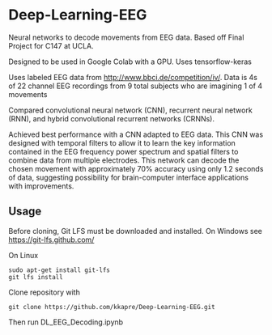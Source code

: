 # Deep-Learning-EEG
Neural networks to decode movements from EEG data. Based off Final Project for C147 at UCLA.

Designed to be used in Google Colab with a GPU. Uses tensorflow-keras

Uses labeled EEG data from http://www.bbci.de/competition/iv/. Data is 4s of 22 channel EEG recordings from 9 total subjects who are imagining 1 of 4 movements

Compared convolutional neural network (CNN), recurrent neural network (RNN), and hybrid convolutional recurrent networks (CRNNs).

Achieved best performance with a CNN adapted to EEG data. This CNN was designed with temporal filters to allow it to learn the key information contained in the EEG frequency power spectrum and spatial filters to combine data from multiple electrodes.  This network can decode the chosen movement with approximately 70% accuracy using only 1.2 seconds of data, suggesting possibility for brain-computer interface applications with improvements. 

## Usage
Before cloning, Git LFS must be downloaded and installed. On Windows see https://git-lfs.github.com/

On Linux

```
sudo apt-get install git-lfs
git lfs install
```

Clone repository with 
```
git clone https://github.com/kkapre/Deep-Learning-EEG.git
```

Then run DL_EEG_Decoding.ipynb
